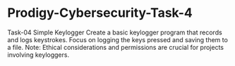 # Prodigy-Cybersecurity-Task-4
Task-04
Simple Keylogger
Create a basic keylogger program that records and logs keystrokes. Focus on logging the keys pressed and saving them to a file. Note: Ethical considerations and permissions are crucial for projects involving keyloggers.
